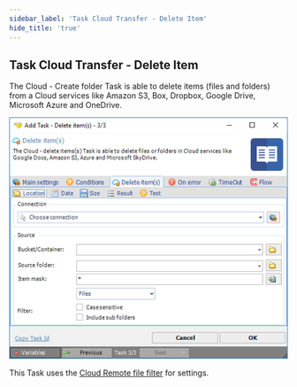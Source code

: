 ```yaml
---
sidebar_label: 'Task Cloud Transfer - Delete Item'
hide_title: 'true'
---
```


## Task Cloud Transfer - Delete Item

The Cloud - Create folder Task is able to delete items (files and folders) from a Cloud services like Amazon S3, Box, Dropbox, Google Drive, Microsoft Azure and OneDrive.

![](../../../../../static/img/taskclouddeleteitems.png)

This Task uses the [Cloud Remote file filter](../../job-tasks-cloud-remote-file-filter) for settings.